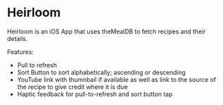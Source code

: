 # Heirloom
Heirloom is an iOS App that uses theMealDB to fetch recipes and their details.

Features:
- Pull to refresh
- Sort Button to sort alphabetically; ascending or descending
- YouTube link with thumnbail if available as well as link to the source of the recipe to give credit where it is due
- Haptic feedback for pull-to-refresh and sort button tap
